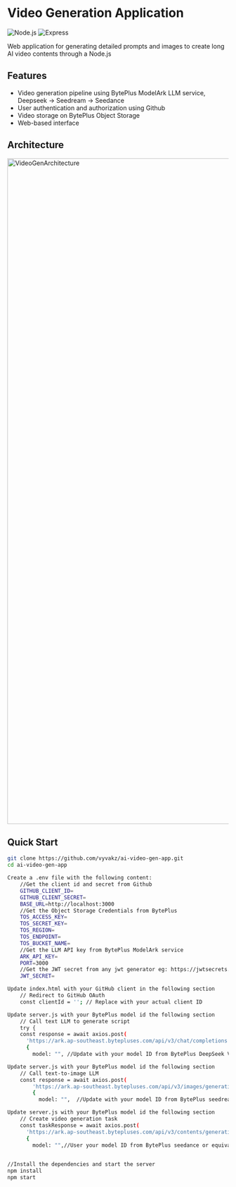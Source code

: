 # Video Generation Application

![Node.js](https://img.shields.io/badge/Node.js-18.x-green)
![Express](https://img.shields.io/badge/Express-4.x-lightgrey)

Web application for generating detailed prompts and images to create long AI video contents through a Node.js 

## Features
- Video generation pipeline using BytePlus ModelArk LLM service, Deepseek -> Seedream -> Seedance 
- User authentication and authorization using Github
- Video storage on BytePlus Object Storage
- Web-based interface

## Architecture 
<img width="3840" height="1510" alt="VideoGenArchitecture" src="https://github.com/user-attachments/assets/511474fd-d5b0-499a-8c5f-95c2bf7246ef" />


## Quick Start

```bash
git clone https://github.com/vyvakz/ai-video-gen-app.git
cd ai-video-gen-app

Create a .env file with the following content:
    //Get the client id and secret from Github
    GITHUB_CLIENT_ID=
    GITHUB_CLIENT_SECRET=
    BASE_URL=http://localhost:3000
    //Get the Object Storage Credentials from BytePlus
    TOS_ACCESS_KEY=
    TOS_SECRET_KEY=
    TOS_REGION=
    TOS_ENDPOINT=
    TOS_BUCKET_NAME=
    //Get the LLM API key from BytePlus ModelArk service
    ARK_API_KEY=
    PORT=3000
    //Get the JWT secret from any jwt generator eg: https://jwtsecrets.com/
    JWT_SECRET=

Update index.html with your GitHub client in the following section
    // Redirect to GitHub OAuth
    const clientId = ''; // Replace with your actual client ID

Update server.js with your BytePlus model id the following section
    // Call text LLM to generate script
    try {
    const response = await axios.post(
      'https://ark.ap-southeast.bytepluses.com/api/v3/chat/completions',
      {
        model: "", //Update with your model ID from BytePlus DeepSeek V3 or equivalent

Update server.js with your BytePlus model id the following section  
    // Call text-to-image LLM
    const response = await axios.post(
        'https://ark.ap-southeast.bytepluses.com/api/v3/images/generations',
        {
          model: "",  //Update with your model ID from BytePlus seedream or equivalent

Update server.js with your BytePlus model id the following section
    // Create video generation task
    const taskResponse = await axios.post(
      'https://ark.ap-southeast.bytepluses.com/api/v3/contents/generations/tasks',
      {
        model: "",//User your model ID from BytePlus seedance or equivalent
                 

//Install the dependencies and start the server
npm install
npm start
